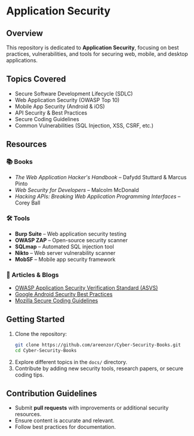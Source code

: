 # Application Security

## Overview
This repository is dedicated to **Application Security**, focusing on best practices, vulnerabilities, and tools for securing web, mobile, and desktop applications.

## Topics Covered
- Secure Software Development Lifecycle (SDLC)
- Web Application Security (OWASP Top 10)
- Mobile App Security (Android & iOS)
- API Security & Best Practices
- Secure Coding Guidelines
- Common Vulnerabilities (SQL Injection, XSS, CSRF, etc.)

## Resources
### 📚 Books
- *The Web Application Hacker's Handbook* – Dafydd Stuttard & Marcus Pinto
- *Web Security for Developers* – Malcolm McDonald
- *Hacking APIs: Breaking Web Application Programming Interfaces* – Corey Ball

### 🛠 Tools
- **Burp Suite** – Web application security testing
- **OWASP ZAP** – Open-source security scanner
- **SQLmap** – Automated SQL injection tool
- **Nikto** – Web server vulnerability scanner
- **MobSF** – Mobile app security framework

### 📖 Articles & Blogs
- [OWASP Application Security Verification Standard (ASVS)](https://owasp.org/www-project-application-security-verification-standard/)
- [Google Android Security Best Practices](https://developer.android.com/security)
- [Mozilla Secure Coding Guidelines](https://infosec.mozilla.org/guidelines/web_security)

## Getting Started
1. Clone the repository:
   ```bash
   git clone https://github.com/areenzor/Cyber-Security-Books.git
   cd Cyber-Security-Books
   ```
2. Explore different topics in the `docs/` directory.
3. Contribute by adding new security tools, research papers, or secure coding tips.

## Contribution Guidelines
- Submit **pull requests** with improvements or additional security resources.
- Ensure content is accurate and relevant.
- Follow best practices for documentation.
